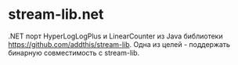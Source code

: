 # stream-lib.net
.NET порт HyperLogLogPlus и LinearCounter из Java библиотеки https://github.com/addthis/stream-lib.
Одна из целей - поддержать бинарную совместимость с stream-lib.
